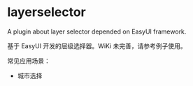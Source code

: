 # layerselector
A plugin about layer selector depended on EasyUI framework.

基于 EasyUI 开发的层级选择器。WiKi 未完善，请参考例子使用。

常见应用场景：
- 城市选择
